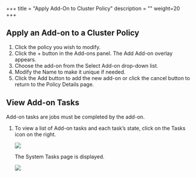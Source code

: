 +++
title = "Apply Add-On to Cluster Policy"
description = ""
weight=20
+++

## Apply an Add-on to a Cluster Policy
1. Click the policy you wish to modify.
2. Click the + button in the Add-ons panel. The Add Add-on overlay appears.
3. Choose the add-on from the Select Add-on drop-down list.
4. Modify the Name to make it unique if needed.
5. Click the Add button to add the new add-on or click the cancel button to return to the Policy Details page.

## View Add-on Tasks
Add-on tasks are jobs must be completed by the add-on. 

1. To view a list of Add-on tasks and each task’s state, click on the Tasks icon on the right.

	<img src="/images/clusterpaddon-1.png" style="max-width: 80%; height: auto;">

	The System Tasks page is displayed.

	<img src="/images/clusterpaddon-2.png" style="max-width: 80%; height: auto;">
	
